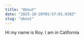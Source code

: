 ```yaml
---
title: "About"
date: "2025-10-20T01:57:01.938Z"
slug: "about"
---
```



Hi my name is Roy. I am in California

